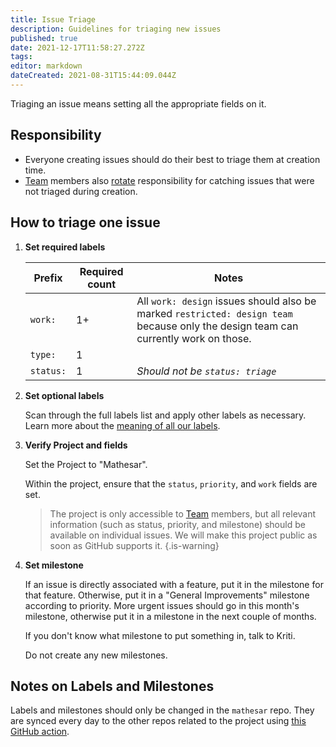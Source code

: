 ```yaml
---
title: Issue Triage
description: Guidelines for triaging new issues
published: true
date: 2021-12-17T11:58:27.272Z
tags: 
editor: markdown
dateCreated: 2021-08-31T15:44:09.044Z
---
```


Triaging an issue means setting all the appropriate fields on it.

## Responsibility

- Everyone creating issues should do their best to triage them at creation time.
- [Team](/team) members also [rotate](/team/guide/comms-assignee) responsibility for catching issues that were not triaged during creation.

## How to triage one issue

1. **Set required labels**

    | Prefix | Required count | Notes |
    | - | - | - |
    | `work:` | 1+ | All `work: design` issues should also be marked `restricted: design team` because only the design team can currently work on those. |
    | `type:` | 1 | |
    | `status:` | 1 | _Should not be `status: triage`_ |

1. **Set optional labels**
  
    Scan through the full labels list and apply other labels as necessary. Learn more about the [meaning of all our labels](https://github.com/centerofci/mathesar/labels).


1. **Verify Project and fields**

    Set the Project to "Mathesar".

    Within the project, ensure that the `status`, `priority`, and `work` fields are set.

    > The project is only accessible to [Team](/team) members, but all relevant information (such as status, priority, and milestone) should be available on individual issues. We will make this project public as soon as GitHub supports it.
    {.is-warning}

1. **Set milestone**

    If an issue is directly associated with a feature, put it in the milestone for that feature. Otherwise, put it in a "General Improvements" milestone according to priority. More urgent issues should go in this month's milestone, otherwise put it in a milestone in the next couple of months.

    If you don't know what milestone to put something in, talk to Kriti.

    Do not create any new milestones.

## Notes on Labels and Milestones

Labels and milestones should only be changed in the `mathesar` repo. They are synced every day to the other repos related to the project using [this GitHub action](https://github.com/centerofci/mathesar/blob/master/.github/workflows/sync-github-labels-milestones.yml).